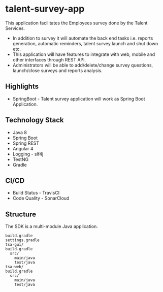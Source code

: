 # talent-survey-app

This application facilitates the Employees survey done by the Talent Services. 
* In addition to survey it will automate the back end tasks i.e. reports generation, automatic reminders, talent survey launch and shut down etc.
* This application will have features to integrate with web, mobile and other interfaces through REST API.
* Administrators will be able to add/delete/change survey questions, launch/close surveys and reports analysis.

## Highlights
* SpringBoot - Talent survey application will work as Spring Boot Application.

## Technology Stack
* Java 8
* Spring Boot
* Spring REST
* Angular 4
* Logging - slf4j
* TestNG
* Gradle

## CI/CD
* Build Status - TravisCI
* Code Quality - SonarCloud

## Structure
The SDK is a multi-module Java application.
```
build.gradle
settings.gradle
tsa-gui/
build.gradle
  src/
    main/java
    test/java
tsa-web/
build.gradle
  src/
    main/java
    test/java
```